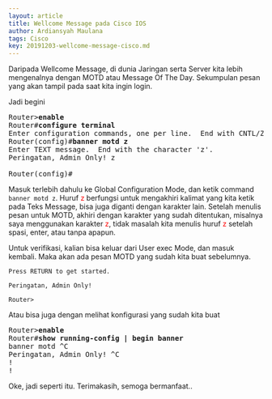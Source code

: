 ```yaml
---
layout: article
title: Wellcome Message pada Cisco IOS
author: Ardiansyah Maulana
tags: Cisco
key: 20191203-wellcome-message-cisco.md
---
```


Daripada Wellcome Message, di dunia Jaringan serta Server kita lebih mengenalnya dengan MOTD atau Message Of The Day. Sekumpulan pesan yang akan tampil pada saat kita ingin login.

Jadi begini
<pre class="highlight">
Router><b>enable</b>
Router#<b>configure terminal</b>
Enter configuration commands, one per line.  End with CNTL/Z.
Router(config)#<b>banner motd z</b>
Enter TEXT message.  End with the character 'z'.
Peringatan, Admin Only! z

Router(config)#
</pre>

Masuk terlebih dahulu ke Global Configuration Mode, dan ketik command `banner motd z`. Huruf <span style="color:red">z</span> berfungsi untuk mengakhiri kalimat yang kita ketik pada Teks Message, bisa juga diganti dengan karakter lain. Setelah menulis pesan untuk MOTD, akhiri dengan karakter yang sudah ditentukan, misalnya saya menggunakan karakter <span style="color:red">z</span>, tidak masalah kita menulis huruf <span style="color:red">z</span> setelah spasi, enter, atau tanpa apapun.

Untuk verifikasi, kalian bisa keluar dari User exec Mode, dan masuk kembali. Maka akan ada pesan MOTD yang sudah kita buat sebelumnya.
```
Press RETURN to get started.

Peringatan, Admin Only! 

Router>
```

Atau bisa juga dengan melihat konfigurasi yang sudah kita buat
<pre class="highlight">
Router><b>enable</b>
Router#<b>show running-config | begin banner</b>
banner motd ^C
Peringatan, Admin Only! ^C
!
!
</pre>

Oke, jadi seperti itu. Terimakasih, semoga bermanfaat..
